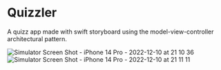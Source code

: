 #  Quizzler

A quizz app made with swift storyboard using the model-view-controller architectural pattern.

![Simulator Screen Shot - iPhone 14 Pro - 2022-12-10 at 21 10 36](https://user-images.githubusercontent.com/60455369/206880413-f4f56b83-ca7c-480f-a006-e9fceae79866.png)
![Simulator Screen Shot - iPhone 14 Pro - 2022-12-10 at 21 11 11](https://user-images.githubusercontent.com/60455369/206880414-5ec76446-debe-4c3d-821c-06dda78cc609.png)
